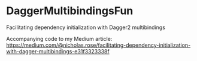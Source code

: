 # DaggerMultibindingsFun
Facilitating dependency initialization with Dagger2 multibindings

Accompanying code to my Medium article:
https://medium.com/@nicholas.rose/facilitating-dependency-initialization-with-dagger-multibindings-e31f3323338f
